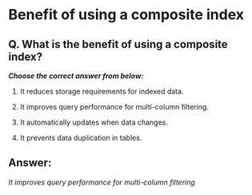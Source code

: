 # Benefit of using a composite index

## Q. What is the benefit of using a composite index?

***Choose the correct answer from below:***
  
  1. It reduces storage requirements for indexed data.

  2. It improves query performance for multi-column filtering.

  3. It automatically updates when data changes.

  4. It prevents data duplication in tables.


## Answer:
*It improves query performance for multi-column filtering*
